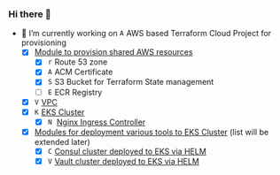 ### Hi there 👋

* 🔭 I’m currently working on <code><img height="12" src="https://user-images.githubusercontent.com/25181517/183896132-54262f2e-6d98-41e3-8888-e40ab5a17326.png" alt="AWS" title="AWS" /></code>AWS based Terraform Cloud Project for provisioning 
  - [x] [Module to provision shared AWS resources](https://github.com/MikalaiYatsyna/terraform-aws-infra-core)
 	  - [x] <code><img height="12" src="https://raw.githubusercontent.com/weibeld/aws-icons-svg/main/q1-2022/Architecture-Service-Icons_01312022/Arch_Networking-Content-Delivery/32/Arch_Amazon-Route-53_32.svg" alt="route53" title="route53" /></code>Route 53 zone
	  - [x] <code><img height="12" src="https://raw.githubusercontent.com/weibeld/aws-icons-svg/main/q1-2022/Architecture-Service-Icons_01312022/Arch_Security-Identity-Compliance/32/Arch_AWS-Certificate-Manager_32.svg" alt="ACM" title="ACM" /></code>ACM Certificate
	  - [x] <code><img height="12" src="https://raw.githubusercontent.com/weibeld/aws-icons-svg/main/q1-2022/Architecture-Service-Icons_01312022/Arch_Storage/32/Arch_Amazon-Simple-Storage-Service_32.svg" alt="S3" title="S3" /></code>S3 Bucket for Terraform State management
	  - [ ] <code><img height="12" src="https://raw.githubusercontent.com/weibeld/aws-icons-svg/main/q1-2022/Architecture-Service-Icons_01312022/Arch_Compute/32/Arch_Amazon-Elastic-Container-Registry_32.svg" alt="ECR" title="ECR" /></code>ECR Registry
  - [x] <code><img height="12" src="https://raw.githubusercontent.com/weibeld/aws-icons-svg/main/q1-2022/Architecture-Service-Icons_01312022/Arch_Networking-Content-Delivery/32/Arch_Amazon-Virtual-Private-Cloud_32.svg" alt="VPC" title="VPC" /></code>[VPC](https://github.com/MikalaiYatsyna/terraform-aws-vpc)
  - [x] <code><img height="12" src="https://user-images.githubusercontent.com/25181517/182534006-037f08b5-8e7b-4e5f-96b6-5d2a5558fa85.png" alt="Kubernetes" title="Kubernetes" /></code>[EKS Cluster](https://github.com/MikalaiYatsyna/terraform-aws-eks)
	  - [x] <code><img height="12" src="https://user-images.githubusercontent.com/25181517/183345125-9a7cd2e6-6ad6-436f-8490-44c903bef84c.png" alt="Nginx" title="Nginx" /></code> [Nginx Ingress Controller](https://github.com/MikalaiYatsyna/terraform-aws-eks-ingress)
  - [x] [Modules for deployment various tools to EKS Cluster](https://github.com/MikalaiYatsyna/terraform-aws-eks-tooling) (list will be extended later)
	  - [x] <code><img height="12" src="https://user-images.githubusercontent.com/25181517/187087692-1b80b31c-5cd6-4fd5-aa24-d07e38a6897f.png" alt="Consul" title="Consul" /></code>[Consul cluster deployed to EKS via HELM ](https://github.com/MikalaiYatsyna/terraform-aws-consul) 
	  - [x] <code><img height="12" src="https://user-images.githubusercontent.com/25181517/183345124-0948a5e0-5326-495f-824f-b99d3aee5467.png" alt="Vault" title="Vault" /></code>[Vault cluster deployed to EKS via HELM](https://github.com/MikalaiYatsyna/terraform-aws-vault)  
